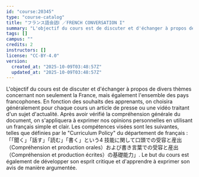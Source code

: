 ```yaml
---
id: "course:20345"
type: "course-catalog"
title: "フランス語会話Ⅰ ／FRENCH CONVERSATION I"
summary: "L'objectif du cours est de discuter et d'échanger à propos de divers thèmes concernant non seulement la France, mais éga…"
tags: []
campus: ""
credits: 2
instructors: []
license: "CC-BY-4.0"
version:
  created_at: "2025-10-09T03:48:57Z"
  updated_at: "2025-10-09T03:48:57Z"
---
```

L'objectif du cours est de discuter et d'échanger à propos de divers thèmes concernant non seulement la France, mais également l'ensemble des pays francophones. En fonction des souhaits des apprenants, on choisira généralement pour chaque cours un article de presse ou une vidéo traitant d'un sujet d'actualité. Après avoir vérifié la compréhension générale du document, on s'appliquera à exprimer nos opinions personnelles en utilisant un français simple et clair. Les compétences visées sont les suivantes, telles que définies par le "Curriculum Policy" du département de français :「「聞く」「話す」「読む」「書く」という4 技能に関して口頭での受容と産出（Compréhension et production orales）および書き言葉での受容と産出（Compréhension et production écrites）の基礎能力」. Le but du cours est également de développer son esprit critique et d'apprendre à exprimer son avis de manière argumentée.
